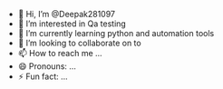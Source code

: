 - 👋 Hi, I’m @Deepak281097
- 👀 I’m interested in Qa testing 
- 🌱 I’m currently learning python and automation tools
- 💞️ I’m looking to collaborate on to
- 📫 How to reach me ...
- 😄 Pronouns: ...
- ⚡ Fun fact: ...

<!---
Deepak281097/Deepak281097 is a ✨ special ✨ repository because its `README.md` (this file) appears on your GitHub profile.
You can click the Preview link to take a look at your changes.
--->
